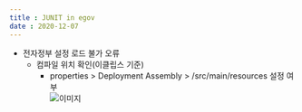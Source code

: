 ```yaml
---
title : JUNIT in egov
date : 2020-12-07
---
```


+ 전자정부 설정 로드 불가 오류
  + 컴파일 위치 확인(이클립스 기준)
    + properties > Deployment Assembly > /src/main/resources 설정 여부   
    ![이미지](https://redbean88.github.io/img/2020-12-07_145735.png)
